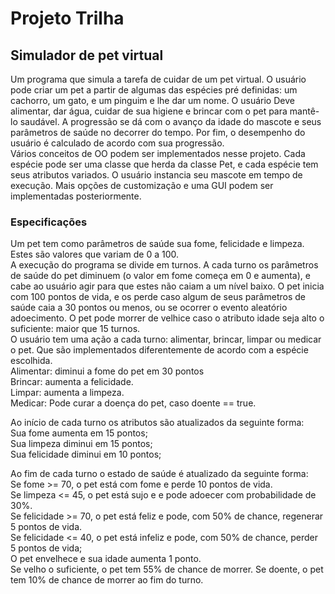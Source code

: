 # Projeto Trilha  

## Simulador de pet virtual

Um programa que simula a tarefa de cuidar de um pet virtual. O usuário pode criar um pet a partir de algumas das espécies pré definidas: um cachorro, um gato, e um pinguim e lhe dar um nome. O usuário Deve alimentar, dar água, cuidar de sua higiene e brincar com o pet para mantê-lo saudável. A progressão se dá com o avanço da idade do mascote e seus parâmetros de saúde no decorrer do tempo.
Por fim, o desempenho do usuário é calculado de acordo com sua progressão.  
Vários conceitos de OO podem ser implementados nesse projeto. Cada espécie pode ser uma classe que herda da classe Pet, e cada espécie tem seus atributos variados. O usuário instancia seu mascote em tempo de execução. Mais opções de customização e uma GUI podem ser implementadas posteriormente.  

### Especificações

Um pet tem como parâmetros de saúde sua fome, felicidade e limpeza. Estes são valores que variam de 0 a 100.  
A execução do programa se divide em turnos. A cada turno os parâmetros de saúde do pet diminuem (o valor em fome começa em 0 e aumenta), e cabe ao usuário agir para que estes não caiam a um nível baixo. O pet inicia com 100 pontos de vida, e os perde caso algum de seus parâmetros de saúde caia a 30 pontos ou menos, ou se ocorrer o evento aleatório adoecimento. O pet pode morrer de velhice caso o atributo idade seja alto o suficiente: maior que 15 turnos.  
O usuário tem uma ação a cada turno: alimentar, brincar, limpar ou medicar o pet.  Que são implementados diferentemente de acordo com a espécie escolhida.  
Alimentar: diminui a fome do pet em 30 pontos  
Brincar: aumenta a felicidade.  
Limpar: aumenta a limpeza.  
Medicar: Pode curar a doença do pet, caso doente == true.  

Ao início de cada turno os atributos são atualizados da seguinte forma:  
Sua fome aumenta em 15 pontos;  
Sua limpeza diminui em 15 pontos;  
Sua felicidade diminui em 10 pontos;  

Ao fim de cada turno o estado de saúde é atualizado da seguinte forma:  
Se fome >= 70, o pet está com fome e perde 10 pontos de vida.  
Se limpeza <= 45, o pet está sujo e e pode adoecer com probabilidade de 30%.  
Se felicidade >= 70, o pet está feliz e pode, com 50% de chance, regenerar 5 pontos de vida.  
Se felicidade <= 40, o pet está infeliz e pode, com 50% de chance, perder 5 pontos de vida;  
O pet envelhece e sua idade aumenta 1 ponto.  
Se velho o suficiente, o pet tem 55% de chance de morrer.
Se doente, o pet tem 10% de chance de morrer ao fim do turno.  
